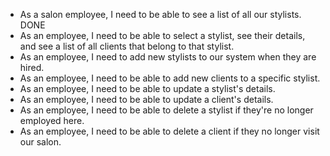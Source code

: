  * As a salon employee, I need to be able to see a list of all our stylists.  DONE
 * As an employee, I need to be able to select a stylist, see their details, and see a list of all clients that belong to that stylist.
 * As an employee, I need to add new stylists to our system when they are hired.
 * As an employee, I need to be able to add new clients to a specific stylist.
 * As an employee, I need to be able to update a stylist's details.
 * As an employee, I need to be able to update a client's details.
 * As an employee, I need to be able to delete a stylist if they're no longer employed here.
 * As an employee, I need to be able to delete a client if they no longer visit our salon.
